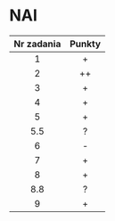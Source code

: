 # NAI

| Nr zadania | Punkty |
|:----------:|:------:|
|     1      |   +    |
|     2      |   ++   |
|     3      |   +    |
|     4      |   +    |
|     5      |   +    |
|    5.5     |   ?    |
|     6      |   -    |
|     7      |   +    |
|     8      |   +    |
|    8.8     |   ?    |
|     9      |   +    |

